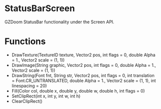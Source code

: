 # StatusBarScreen
GZDoom StatusBar functionality under the Screen API.

# Functions
* DrawTexture(TextureID texture, Vector2 pos, int flags = 0, double Alpha = 1., Vector2 scale = (1, 1))
* DrawImage(String graphic, Vector2 pos, int flags = 0, double Alpha = 1., Vector2 scale = (1, 1))
* DrawString(Font fnt, String str, Vector2 pos, int flags = 0, int translation = Font.CR_UNTRANSLATED, double Alpha = 1., Vector2 scale = (1, 1), int linespacing = 20)
* Fill(Color col, double x, double y, double w, double h, int flags = 0)
* SetClipRect(int x, int y, int w, int h)
* ClearClipRect()